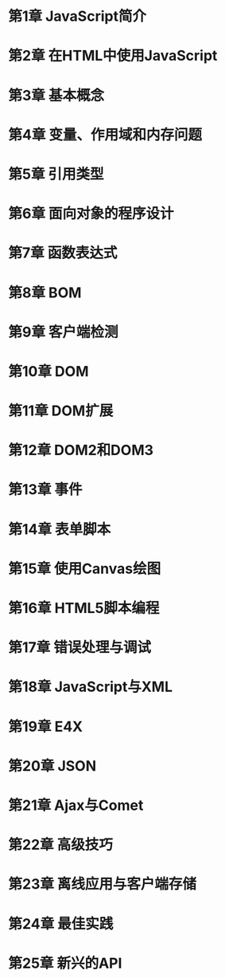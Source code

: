 # 第1章 JavaScript简介
# 第2章 在HTML中使用JavaScript
# 第3章 基本概念
# 第4章 变量、作用域和内存问题
# 第5章 引用类型
# 第6章 面向对象的程序设计
# 第7章 函数表达式
# 第8章 BOM
# 第9章 客户端检测
# 第10章 DOM
# 第11章 DOM扩展
# 第12章 DOM2和DOM3
# 第13章 事件
# 第14章 表单脚本
# 第15章 使用Canvas绘图
# 第16章 HTML5脚本编程
# 第17章 错误处理与调试
# 第18章 JavaScript与XML
# 第19章 E4X
# 第20章 JSON
# 第21章 Ajax与Comet
# 第22章 高级技巧
# 第23章 离线应用与客户端存储
# 第24章 最佳实践
# 第25章 新兴的API
